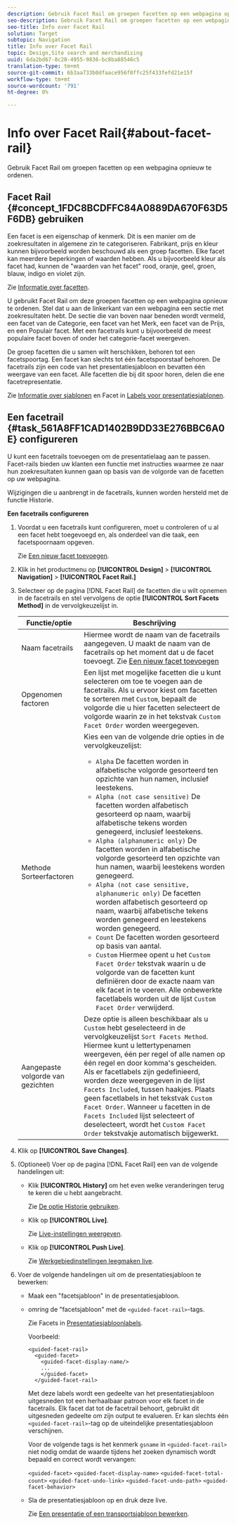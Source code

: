 ```yaml
---
description: Gebruik Facet Rail om groepen facetten op een webpagina opnieuw te ordenen.
seo-description: Gebruik Facet Rail om groepen facetten op een webpagina opnieuw te ordenen.
seo-title: Info over Facet Rail
solution: Target
subtopic: Navigation
title: Info over Facet Rail
topic: Design,Site search and merchandising
uuid: 6da2bd67-8c20-4955-9836-bc8ba88546c5
translation-type: tm+mt
source-git-commit: 6b3aa733b0dfaace956f0ffc25f433fefd21e15f
workflow-type: tm+mt
source-wordcount: '791'
ht-degree: 0%

---
```



# Info over Facet Rail{#about-facet-rail}

Gebruik Facet Rail om groepen facetten op een webpagina opnieuw te ordenen.

## Facet Rail {#concept_1FDC8BCDFFC84A0889DA670F63D5F6DB} gebruiken

Een facet is een eigenschap of kenmerk. Dit is een manier om de zoekresultaten in algemene zin te categoriseren. Fabrikant, prijs en kleur kunnen bijvoorbeeld worden beschouwd als een groep facetten. Elke facet kan meerdere beperkingen of waarden hebben. Als u bijvoorbeeld kleur als facet had, kunnen de &quot;waarden van het facet&quot; rood, oranje, geel, groen, blauw, indigo en violet zijn.

Zie [Informatie over facetten](../c-about-design-menu/c-about-facets.md#concept_FA912B3B41EE493DB2F492D188457FF5).

U gebruikt Facet Rail om deze groepen facetten op een webpagina opnieuw te ordenen. Stel dat u aan de linkerkant van een webpagina een sectie met zoekresultaten hebt. De sectie die van boven naar beneden wordt vermeld, een facet van de Categorie, een facet van het Merk, een facet van de Prijs, en een Populair facet. Met een facetrails kunt u bijvoorbeeld de meest populaire facet boven of onder het categorie-facet weergeven.

De groep facetten die u samen wilt herschikken, behoren tot een facetspoortag. Een facet kan slechts tot één facetspoorstaaf behoren. De facetrails zijn een code van het presentatiesjabloon en bevatten één weergave van een facet. Alle facetten die bij dit spoor horen, delen die ene facetrepresentatie.

Zie [Informatie over sjablonen](../c-about-design-menu/c-about-templates.md#concept_06EB481B14864E18A8AE2BCD1D6EF0B5) en Facet in [Labels voor presentatiesjablonen](../c-appendices/c-templates.md#reference_F1BBF616BCEC4AD7B2548ECD3CA74C64).

## Een facetrail {#task_561A8FF1CAD1402B9DD33E276BBC6A0E} configureren

U kunt een facetrails toevoegen om de presentatielaag aan te passen. Facet-rails bieden uw klanten een functie met instructies waarmee ze naar hun zoekresultaten kunnen gaan op basis van de volgorde van de facetten op uw webpagina.

<!-- 

t_configuring_facet_rail.xml

-->

Wijzigingen die u aanbrengt in de facetrails, kunnen worden hersteld met de functie Historie.

**Een facetrails configureren**

1. Voordat u een facetrails kunt configureren, moet u controleren of u al een facet hebt toegevoegd en, als onderdeel van die taak, een facetspoornaam opgeven.

   Zie [Een nieuw facet toevoegen](../c-about-design-menu/c-about-facets.md#task_FC07BFFA62CA4B718D6CBF4F2855C89B).
1. Klik in het productmenu op **[!UICONTROL Design]** > **[!UICONTROL Navigation]** > **[!UICONTROL Facet Rail.]**
1. Selecteer op de pagina [!DNL Facet Rail] de facetten die u wilt opnemen in de facetrails en stel vervolgens de optie **[!UICONTROL Sort Facets Method]** in de vervolgkeuzelijst in.

   <!-- 
   r_facet_rail_options.xml
   -->

   | Functie/optie | Beschrijving |
   |--- |--- |
   | Naam facetrails | Hiermee wordt de naam van de facetrails aangegeven.  U maakt de naam van de facetrails op het moment dat u de facet toevoegt.  Zie [Een nieuw facet toevoegen](../c-about-design-menu/c-about-facets.md#task_FC07BFFA62CA4B718D6CBF4F2855C89B) |
   | Opgenomen factoren | Een lijst met mogelijke facetten die u kunt selecteren om toe te voegen aan de facetrails.  Als u ervoor kiest om facetten te sorteren met `Custom`, bepaalt de volgorde die u hier facetten selecteert de volgorde waarin ze in het tekstvak `Custom Facet Order` worden weergegeven. |
   | Methode Sorteerfactoren | Kies een van de volgende drie opties in de vervolgkeuzelijst:<ul><li>`Alpha` De facetten worden in alfabetische volgorde gesorteerd ten opzichte van hun namen, inclusief leestekens.</li><li>`Alpha (not case sensitive)` De facetten worden alfabetisch gesorteerd op naam, waarbij alfabetische tekens worden genegeerd, inclusief leestekens. </li><li>`Alpha (alphanumeric only)` De facetten worden in alfabetische volgorde gesorteerd ten opzichte van hun namen, waarbij leestekens worden genegeerd. </li><li>`Alpha (not case sensitive, alphanumeric only)` De facetten worden alfabetisch gesorteerd op naam, waarbij alfabetische tekens worden genegeerd en leestekens worden genegeerd. </li><li>`Count` De facetten worden gesorteerd op basis van aantal. </li><li>`Custom` Hiermee opent u het  `Custom Facet Order` tekstvak waarin u de volgorde van de facetten kunt definiëren door de exacte naam van elk facet in te voeren. Alle onbewerkte facetlabels worden uit de lijst `Custom Facet Order` verwijderd.</li></ul> |
   | Aangepaste volgorde van gezichten | Deze optie is alleen beschikbaar als u `Custom` hebt geselecteerd in de vervolgkeuzelijst `Sort Facets Method`.  Hiermee kunt u lettertypenamen weergeven, één per regel of alle namen op één regel en door komma&#39;s gescheiden. Als er facetlabels zijn gedefinieerd, worden deze weergegeven in de lijst `Facets Included`, tussen haakjes.  Plaats geen facetlabels in het tekstvak `Custom Facet Order`.  Wanneer u facetten in de `Facets Included` lijst selecteert of deselecteert, wordt het `Custom Facet Order` tekstvakje automatisch bijgewerkt. |

1. Klik op **[!UICONTROL Save Changes]**.
1. (Optioneel) Voer op de pagina [!DNL Facet Rail] een van de volgende handelingen uit:

   * Klik **[!UICONTROL History]** om het even welke veranderingen terug te keren die u hebt aangebracht.

      Zie [De optie Historie gebruiken](../t-using-the-history-option.md#task_70DD3F87A67242BBBD2CB27156F43002).

   * Klik op **[!UICONTROL Live]**.

      Zie [Live-instellingen weergeven](../c-about-staging.md#task_401A0EBDB5DB4D4CA933CBA7BECDC10F).

   * Klik op **[!UICONTROL Push Live]**.

      Zie [Werkgebiedinstellingen leegmaken live](../c-about-staging.md#task_44306783B4C0408AAA58B471DAF2D9A4).

1. Voer de volgende handelingen uit om de presentatiesjabloon te bewerken:

   * Maak een &quot;facetsjabloon&quot; in de presentatiesjabloon.
   * omring de &quot;facetsjabloon&quot; met de `<guided-facet-rail>`-tags.

      Zie Facets in [Presentatiesjabloonlabels](../c-appendices/c-templates.md#reference_F1BBF616BCEC4AD7B2548ECD3CA74C64).

      Voorbeeld:

      ```
      <guided-facet-rail>
        <guided-facet>
          <guided-facet-display-name/>
          ...
          </guided-facet>
        </guided-facet-rail>
      ```

      Met deze labels wordt een gedeelte van het presentatiesjabloon uitgesneden tot een herhaalbaar patroon voor elk facet in de facetrails. Elk facet dat tot de facetrail behoort, gebruikt dit uitgesneden gedeelte om zijn output te evalueren. Er kan slechts één `<guided-facet-rail>`-tag op de uiteindelijke presentatiesjabloon verschijnen.

      Voor de volgende tags is het kenmerk `gsname` in `<guided-facet-rail>` niet nodig omdat de waarde tijdens het zoeken dynamisch wordt bepaald en correct wordt vervangen:

      `<guided-facet>`
      `<guided-facet-display-name>`
      `<guided-facet-total-count>`
      `<guided-facet-undo-link>`
      `<guided-facet-undo-path>`
      `<guided-facet-behavior>`

   * Sla de presentatiesjabloon op en druk deze live.

      Zie [Een presentatie of een transportsjabloon bewerken](../c-about-design-menu/c-about-templates.md#task_800E0E2265C34C028C92FEB5A1243EC3).
